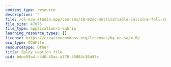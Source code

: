 ```yaml
---
content_type: resource
description: ''
file: /ol-ocw-studio-app/courses/18-02sc-multivariable-calculus-fall-2010/YP_B0AapU0c_captions.vtt
file_size: 47075
file_type: application/x-subrip
learning_resource_types: []
license: https://creativecommons.org/licenses/by-nc-sa/4.0/
ocw_type: OCWFile
resourcetype: Other
title: 3play caption file
uid: bdea59a4-c440-45ac-a176-35084c30a93e
---
```

